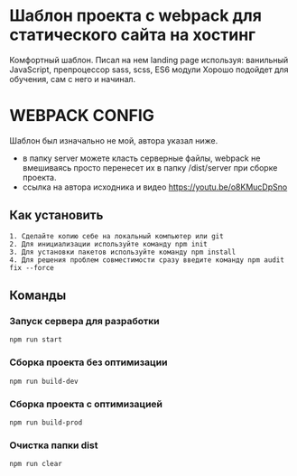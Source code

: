 # Шаблон проекта с webpack для статического сайта на хостинг

Комфортный шаблон.
Писал на нем landing page используя: ванильный JavaScript, препроцессор sass, scss, ES6 модули
Хорошо подойдет для обучения, сам с него и начинал.

# WEBPACK CONFIG

Шаблон был изначально не мой, автора указал ниже.

- в папку server можете класть серверные файлы, webpack не вмешиваясь просто перенесет их в папку /dist/server при сборке проекта.
- ссылка на автора исходника и видео
  https://youtu.be/o8KMucDpSno

## Как установить

```
1. Сделайте копию себе на локальный компьютер или git
2. Для инициализации используйте команду npm init
3. Для установки пакетов используйте команду npm install
4. Для решения проблем совместимости сразу введите команду npm audit fix --force
```

## Команды

### Запуск сервера для разработки

```shell
npm run start
```

### Сборка проекта без оптимизации

```shell
npm run build-dev
```

### Сборка проекта с оптимизацией

```shell
npm run build-prod
```

### Очистка папки dist

```shell
npm run clear
```
